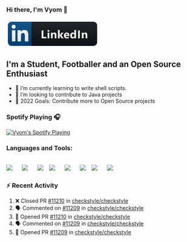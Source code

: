 ### Hi there, I'm Vyom 👋

<a href="https://www.linkedin.com/in/vyom-yadav-66a97918b/">
    <img src="https://github.com/MikeCodesDotNET/ColoredBadges/blob/master/svg/social/linkedin.svg" alt="gitter" style="vertical-align:top; margin:6px 4px">
</a>  

## I'm a Student, Footballer and an Open Source Enthusiast

- 🌱 I’m currently learning to write shell scripts.
- 👯 I’m looking to contribute to Java projects
- 🥅 2022 Goals: Contribute more to Open Source projects

### Spotify Playing 🎧

[<img src="https://novatorem-git-master-vyom-yadav.vercel.app/api/spotify" alt="Vyom's Spotify Playing" width="350" />](https://open.spotify.com/user/312oauov5ttlvf6hg6yygyiz3m4m)


### Languages and Tools:

<img src="https://qph.fs.quoracdn.net/main-qimg-48b7a3d8958565e7aa3ad4dbf2312770.webp" height="30"> &nbsp; &nbsp;  <img src="https://www.techbaz.org/Course/img/c-logo.png" height="30"> &nbsp; &nbsp;  <img src="https://image.flaticon.com/icons/png/512/25/25231.png" height="30"> &nbsp; <img src="https://resources.jetbrains.com/storage/products/intellij-idea/img/meta/intellij-idea_logo_300x300.png" height="30"> &nbsp; &nbsp; <img src="https://www.tinkercad.com/favicon.ico" height="30"> &nbsp; &nbsp;  <img src="https://upload.wikimedia.org/wikipedia/commons/thumb/e/e0/Git-logo.svg/1280px-Git-logo.svg.png" height="25">&nbsp; &nbsp;<img src="https://upload.wikimedia.org/wikipedia/commons/thumb/c/c3/Python-logo-notext.svg/1200px-Python-logo-notext.svg.png" height="25"> &nbsp; &nbsp; <img src="https://www.djangoproject.com/m/img/logos/django-logo-negative.png" height="25">
---

### :zap: Recent Activity

<!--START_SECTION:activity-->
1. ❌ Closed PR [#11210](https://github.com/checkstyle/checkstyle/pull/11210) in [checkstyle/checkstyle](https://github.com/checkstyle/checkstyle)
2. 🗣 Commented on [#11209](https://github.com/checkstyle/checkstyle/issues/11209) in [checkstyle/checkstyle](https://github.com/checkstyle/checkstyle)
3. 💪 Opened PR [#11210](https://github.com/checkstyle/checkstyle/pull/11210) in [checkstyle/checkstyle](https://github.com/checkstyle/checkstyle)
4. 🗣 Commented on [#11209](https://github.com/checkstyle/checkstyle/issues/11209) in [checkstyle/checkstyle](https://github.com/checkstyle/checkstyle)
5. 💪 Opened PR [#11209](https://github.com/checkstyle/checkstyle/pull/11209) in [checkstyle/checkstyle](https://github.com/checkstyle/checkstyle)
<!--END_SECTION:activity-->





